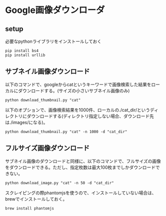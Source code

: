 # Google画像ダウンローダ
## setup
必要なpythonライブラリをインストールしておく

```
pip install bs4
pip install urllib
```

## サブネイル画像ダウンロード
以下のコマンドで、googleからcatというキーワードで画像検索した結果をローカルにダウンロードする。(サイズの小さいサブネイル画像のみ)

```
python download_thumbnail.py "cat"
```

以下のオプションで、画像検索結果を1000件、ローカルの./cat_dir/というディレクトリにダウンロードする(ディレクトリ指定しない場合、ダウンロード先は./images/になる)。

```
python download_thumbnail.py "cat" -n 1000 -d "cat_dir"
```

## フルサイズ画像ダウンロード
サブネイル画像のダウンロードと同様に、以下のコマンドで、フルサイズの画像をダウンロードできる。ただし、指定枚数は最大100枚までしかダウンロードできない。

```
python download_image.py "cat" -n 50 -d "cat_dir"
```

スクレイピングの際phantomjsを使うので、インストールしていない場合は、brewでインストールしておく。

```
brew install phantomjs
```
